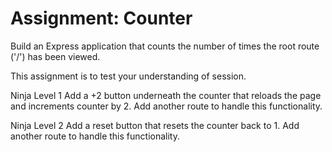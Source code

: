 # Assignment: Counter
Build an Express application that counts the number of times the root route ('/') has been viewed. 

This assignment is to test your understanding of session.

Ninja Level 1
Add a +2 button underneath the counter that reloads the page and increments counter by 2. Add another route to handle this functionality.

Ninja Level 2
Add a reset button that resets the counter back to 1. Add another route to handle this functionality.